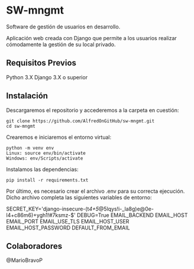 # SW-mngmt

Software de gestión de usuarios en desarrollo.

Aplicación web creada con Django que permite a los usuarios realizar cómodamente la gestión de su local privado.

## Requisitos Previos

Python 3.X
Django 3.X o superior

## Instalación
Descargaremos el repositorio y accederemos a la carpeta en cuestión:
```
git clone https://github.com/AlfredOnGitHub/sw-mngmt.git
cd sw-mngmt
```
Crearemos e iniciaremos el entorno virtual:
```
python -m venv env
Linux: source env/bin/activate
Windows: env/Scripts/activate
```
Instalamos las dependencias:
```
pip install -r requirements.txt
```
Por último, es necesario crear el archivo .env para su correcta ejecución. Dicho archivo completa las siguientes variables de entorno:

SECRET_KEY='django-insecure-(t*4+5*@5lqys!i-_la8g)e@0e-l4+c86m6)+ygh1!#7ksmz-$'
DEBUG=True
EMAIL_BACKEND
EMAIL_HOST
EMAIL_PORT
EMAIL_USE_TLS
EMAIL_HOST_USER
EMAIL_HOST_PASSWORD
DEFAULT_FROM_EMAIL

## Colaboradores
@MarioBravoP